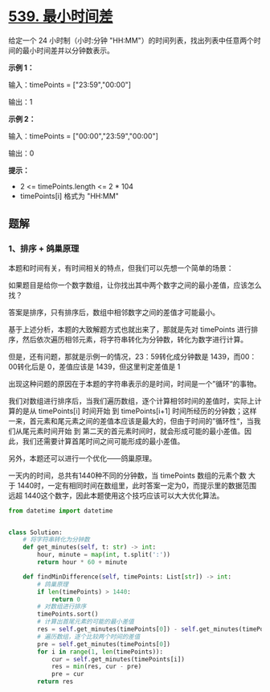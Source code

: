 # [539. 最小时间差](https://leetcode-cn.com/problems/minimum-time-difference/)

给定一个 24 小时制（小时:分钟 "HH:MM"）的时间列表，找出列表中任意两个时间的最小时间差并以分钟数表示。

 

**示例 1：**

输入：timePoints = ["23:59","00:00"]

输出：1

**示例 2：**

输入：timePoints = ["00:00","23:59","00:00"]

输出：0

**提示：**

- 2 <= timePoints.length <= 2 * 104
- timePoints[i] 格式为 "HH:MM"

## 题解

### 1、排序 + 鸽巢原理

本题和时间有关，有时间相关的特点，但我们可以先想一个简单的场景：

如果题目是给你一个数字数组，让你找出其中两个数字之间的最小差值，应该怎么找？

答案是排序，只有排序后，数组中相邻数字之间的差值才可能最小。

基于上述分析，本题的大致解题方式也就出来了，那就是先对 timePoints 进行排序，然后依次遍历相邻元素，将字符串转化为分钟数，转化为数字进行计算。

但是，还有问题，那就是示例一的情况，23：59转化成分钟数是 1439，而00：00转化后是 0，差值应该是 1439，但这里判定差值是 1

出现这种问题的原因在于本题的字符串表示的是时间，时间是一个”循环“的事物。

我们对数组进行排序后，当我们遍历数组，逐个计算相邻时间的差值时，实际上计算的是从 timePoints[i] 时间开始 到 timePoints[i+1] 时间所经历的分钟数；这样一来，首元素和尾元素之间的差值本应该是最大的，但由于时间的”循环性“，当我们从尾元素时间开始 到 第二天的首元素时间时，就会形成可能的最小差值。因此，我们还需要计算首尾时间之间可能形成的最小差值。

另外，本题还可以进行一个优化——鸽巢原理。

一天内的时间，总共有1440种不同的分钟数，当 timePoints 数组的元素个数 大于 1440时，一定有相同时间在数组里，此时答案一定为0，而提示里的数据范围远超 1440这个数字，因此本题使用这个技巧应该可以大大优化算法。

```python
from datetime import datetime


class Solution:
    # 将字符串转化为分钟数
    def get_minutes(self, t: str) -> int:
        hour, minute = map(int, t.split(':'))
        return hour * 60 + minute

    def findMinDifference(self, timePoints: List[str]) -> int:
        # 鸽巢原理
        if len(timePoints) > 1440:
            return 0
        # 对数组进行排序
        timePoints.sort()
        # 计算出首尾元素的可能的最小差值
        res = self.get_minutes(timePoints[0]) - self.get_minutes(timePoints[-1]) + 1440
        # 遍历数组，逐个比较两个时间的差值
        pre = self.get_minutes(timePoints[0])
        for i in range(1, len(timePoints)):
            cur = self.get_minutes(timePoints[i])
            res = min(res, cur - pre)
            pre = cur
        return res
```

